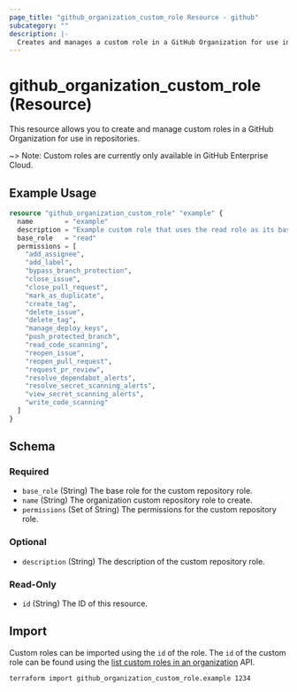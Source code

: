 ```yaml
---
page_title: "github_organization_custom_role Resource - github"
subcategory: ""
description: |-
  Creates and manages a custom role in a GitHub Organization for use in repositories.
---
```


# github_organization_custom_role (Resource)

This resource allows you to create and manage custom roles in a GitHub Organization for use in repositories.

~> Note: Custom roles are currently only available in GitHub Enterprise Cloud.

## Example Usage

```terraform
resource "github_organization_custom_role" "example" {
  name        = "example"
  description = "Example custom role that uses the read role as its base"
  base_role   = "read"
  permissions = [
    "add_assignee",
    "add_label",
    "bypass_branch_protection",
    "close_issue",
    "close_pull_request",
    "mark_as_duplicate",
    "create_tag",
    "delete_issue",
    "delete_tag",
    "manage_deploy_keys",
    "push_protected_branch",
    "read_code_scanning",
    "reopen_issue",
    "reopen_pull_request",
    "request_pr_review",
    "resolve_dependabot_alerts",
    "resolve_secret_scanning_alerts",
    "view_secret_scanning_alerts",
    "write_code_scanning"
  ]
}
```

<!-- schema generated by tfplugindocs -->
## Schema

### Required

- `base_role` (String) The base role for the custom repository role.
- `name` (String) The organization custom repository role to create.
- `permissions` (Set of String) The permissions for the custom repository role.

### Optional

- `description` (String) The description of the custom repository role.

### Read-Only

- `id` (String) The ID of this resource.

## Import

Custom roles can be imported using the `id` of the role. The `id` of the custom role can be found using the [list custom roles in an organization](https://docs.github.com/en/enterprise-cloud@latest/rest/orgs/custom-roles#list-custom-repository-roles-in-an-organization) API.

```shell
terraform import github_organization_custom_role.example 1234
```
